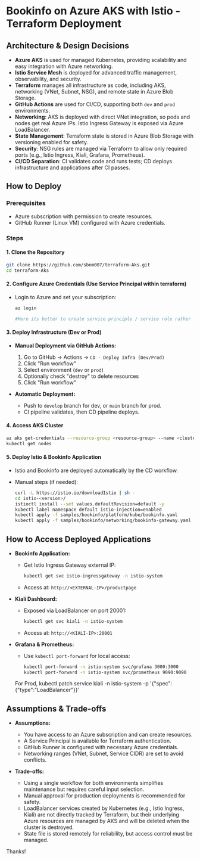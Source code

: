 # Bookinfo on Azure AKS with Istio - Terraform Deployment

## Architecture & Design Decisions

- **Azure AKS** is used for managed Kubernetes, providing scalability and easy integration with Azure networking.
- **Istio Service Mesh** is deployed for advanced traffic management, observability, and security.
- **Terraform** manages all infrastructure as code, including AKS, networking (VNet, Subnet, NSG), and remote state in Azure Blob Storage.
- **GitHub Actions** are used for CI/CD, supporting both `dev` and `prod` environments.
- **Networking**: AKS is deployed with direct VNet integration, so pods and nodes get real Azure IPs. Istio Ingress Gateway is exposed via Azure LoadBalancer.
- **State Management**: Terraform state is stored in Azure Blob Storage with versioning enabled for safety.
- **Security**: NSG rules are managed via Terraform to allow only required ports (e.g., Istio Ingress, Kiali, Grafana, Prometheus).
- **CI/CD Separation**: CI validates code and runs tests; CD deploys infrastructure and applications after CI passes.




## How to Deploy

### Prerequisites
- Azure subscription with permission to create resources.
- GitHub Runner (Linux VM) configured with Azure credentials. 

### Steps

#### 1. Clone the Repository
```bash
git clone https://github.com/sbnm007/terraform-Aks.git
cd terraform-Aks
```

#### 2. Configure Azure Credentials (Use Service Principal within terraform)
- Login to Azure and set your subscription:
  ```bash
  az login

  #Here its better to create service principle / service role rather than configuring on the server

#### 3. Deploy Infrastructure (Dev or Prod)
- **Manual Deployment via GitHub Actions:**
  1. Go to GitHub → Actions → `CD - Deploy Infra (Dev/Prod)`
  2. Click "Run workflow"
  3. Select environment (`dev` or `prod`)
  4. Optionally check "destroy" to delete resources
  5. Click "Run workflow"

- **Automatic Deployment:**
  - Push to `develop` branch for dev, or `main` branch for prod.
  - CI pipeline validates, then CD pipeline deploys.

#### 4. Access AKS Cluster
```bash
az aks get-credentials --resource-group <resource-group> --name <cluster-name>
kubectl get nodes
```

#### 5. Deploy Istio & Bookinfo Application
- Istio and Bookinfo are deployed automatically by the CD workflow.

- Manual steps (if needed):
  ```bash
  curl -L https://istio.io/downloadIstio | sh -
  cd istio-<version>/
  istioctl install --set values.defaultRevision=default -y
  kubectl label namespace default istio-injection=enabled
  kubectl apply -f samples/bookinfo/platform/kube/bookinfo.yaml
  kubectl apply -f samples/bookinfo/networking/bookinfo-gateway.yaml
  ```

## How to Access Deployed Applications

- **Bookinfo Application:**
  - Get Istio Ingress Gateway external IP:
    ```bash
    kubectl get svc istio-ingressgateway -n istio-system
    ```
  - Access at: `http://<EXTERNAL-IP>/productpage`

- **Kiali Dashboard:**
  - Exposed via LoadBalancer on port 20001:
    ```bash
    kubectl get svc kiali -n istio-system
    ```
  - Access at: `http://<KIALI-IP>:20001`

- **Grafana & Prometheus:**
  - Use `kubectl port-forward` for local access:
    ```bash
    kubectl port-forward -n istio-system svc/grafana 3000:3000
    kubectl port-forward -n istio-system svc/prometheus 9090:9090
    ```
  For Prod,
      kubectl patch service kiali -n istio-system -p '{"spec":{"type":"LoadBalancer"}}'


## Assumptions & Trade-offs

- **Assumptions:**
  - You have access to an Azure subscription and can create resources.
  - A Service Principal is available for Terraform authentication.
  - GitHub Runner is configured with necessary Azure credentials.
  - Networking ranges (VNet, Subnet, Service CIDR) are set to avoid conflicts.

- **Trade-offs:**
  - Using a single workflow for both environments simplifies maintenance but requires careful input selection.
  - Manual approval for production deployments is recommended for safety.
  - LoadBalancer services created by Kubernetes (e.g., Istio Ingress, Kiali) are not directly tracked by Terraform, but their underlying Azure resources are managed by AKS and will be deleted when the cluster is destroyed.
  - State file is stored remotely for reliability, but access control must be managed.



Thanks!